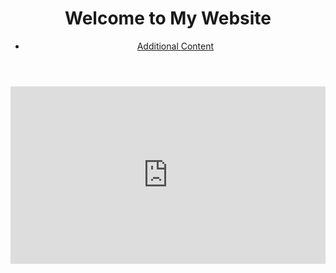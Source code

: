 <html lang="en">
<head>
    <meta charset="UTF-8">
    <meta name="viewport" content="width=device-width, initial-scale=1.0">
    <title>Welcome to David's Art Gallery!</title>
</head>
<body>
    <header>
        <h1>Welcome to My Website</h1>
        <nav>
            <ul>
                <li><a href="content.html">Additional Content</a></li>
            </ul>
        </nav>
    </header>
    <main>
</body>
</html>

<div style="padding:56.25% 0 0 0;position:relative;"><iframe src="https://player.vimeo.com/video/945621104?badge=0&amp;autopause=0&amp;player_id=0&amp;app_id=58479" frameborder="0" allow="autoplay; fullscreen; picture-in-picture; clipboard-write" style="position:absolute;top:0;left:0;width:100%;height:100%;" title="create_a_greek_art_piece_to_a_similar_style_of_daniel_arshmans_crystallization_art_pieces._in_the_gr_seed4549455129423883"></iframe></div><script src="https://player.vimeo.com/api/player.js"></script>

<html lang="en">
<head>
    <meta charset="UTF-8">
    <meta name="viewport" content="width=device-width, initial-scale=1.0">
    <title>Still Art</title>
</head>
<body>
